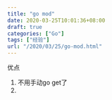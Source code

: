 ```yaml
---
title: "go mod"
date: 2020-03-25T10:01:36+08:00
draft: true
categories: ["Go"]
tags: ["经验"]
url: "/2020/03/25/go-mod.html"
---
```




优点

1. 不用手动go get了
2. 